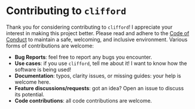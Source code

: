 # Contributing to `clifford`

Thank you for considering contributing to `clifford`!  I appreciate your
interest in making this project better.  Please read and adhere to the
[Code of Conduct](CODE_OF_CONDUCT.md) to maintain a safe, welcoming,
and inclusive environment.  Various forms of contributions are
welcome:

- **Bug Reports**: feel free to report any bugs you encounter.
- **Use cases**: if you use `clifford`, tell me about it!  I want to
  know how the software is being used!
- **Documentation**: typos, clarity issues, or missing guides: your
  help is welcome here.
- **Feature discussions/requests**: got an idea? Open an issue to
  discuss its potential.
- **Code contributions**: all code contributions are welcome.

